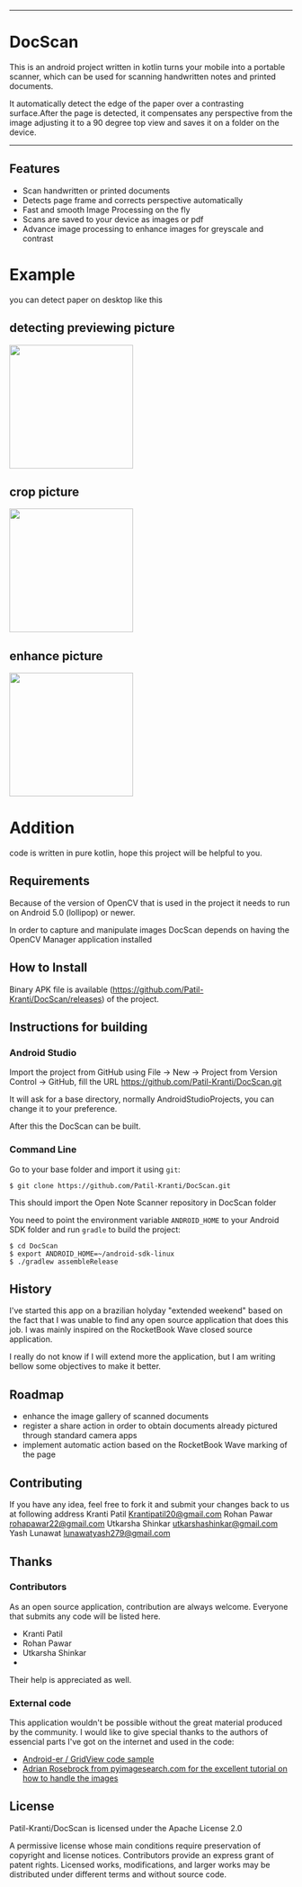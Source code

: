 <hr>

# DocScan

This is an android project written in kotlin turns your mobile into a portable scanner, which can be used for scanning handwritten notes and printed documents.

It automatically detect the edge of the paper over a contrasting surface.After the page is detected, it compensates any perspective from the image adjusting it to a 90 degree top view and saves it on a folder on the device.
<hr>

## Features

* Scan handwritten or printed documents
* Detects page frame and corrects perspective automatically
* Fast and smooth Image Processing on the fly
* Scans are saved to your device as images or pdf 
* Advance image processing to enhance images for greyscale and contrast


# Example
you can detect paper on desktop like this

## detecting previewing picture
<img src="https://raw.githubusercontent.com/Patil-Kranti/DocScan/master/app/src/main/res/values/beforeCrop.jpg" width="220">

## crop picture
<img src="https://raw.githubusercontent.com/Patil-Kranti/DocScan/master/app/src/main/res/values/afterCrop.png" width="220">

## enhance picture
<img src="https://raw.githubusercontent.com/Patil-Kranti/DocScan/master/app/src/main/res/values/enhance.png" width="220">

# Addition
code is written in pure kotlin, hope this project will be helpful to you.

Requirements
------------

Because of the version of OpenCV that is used in the project it needs to run on Android 5.0 (lollipop) or newer.

In order to capture and manipulate images DocScan depends on having the OpenCV Manager application installed


How to Install
--------------

Binary APK file is available (https://github.com/Patil-Kranti/DocScan/releases) of the project.

Instructions for building
-------------------------

### Android Studio

Import the project from GitHub using File -> New -> Project from Version Control -> GitHub, fill the URL https://github.com/Patil-Kranti/DocScan.git

It will ask for a base directory, normally AndroidStudioProjects, you can change it to your preference.

After this the DocScan can be built.


### Command Line

Go to your base folder and import it using ```git```:

```
$ git clone https://github.com/Patil-Kranti/DocScan.git
```

This should import the Open Note Scanner repository in DocScan folder

You need to point the environment variable ```ANDROID_HOME``` to your Android SDK folder and run ```gradle``` to build the project:

```
$ cd DocScan
$ export ANDROID_HOME=~/android-sdk-linux
$ ./gradlew assembleRelease
```

History
-------

I've started this app on a brazilian holyday "extended weekend" based on the fact that I was unable to find any open source application that does this job. I was mainly inspired on the RocketBook Wave closed source application.

I really do not know if I will extend more the application, but I am writing bellow some objectives to make it better.

Roadmap
-------

* enhance the image gallery of scanned documents
* register a share action in order to obtain documents already pictured through standard camera apps
* implement automatic action based on the RocketBook Wave marking of the page


Contributing
------------

If you have any idea, feel free to fork it and submit your changes back to us at following address
Kranti Patil <Krantipatil20@gmail.com>
Rohan Pawar <rohapawar22@gmail.com>
Utkarsha Shinkar <utkarshashinkar@gmail.com>
Yash Lunawat <lunawatyash279@gmail.com>

Thanks
------

### Contributors

As an open source application, contribution are always welcome. Everyone that submits any code will be listed here.

* Kranti Patil
* Rohan Pawar
* Utkarsha Shinkar
* 

 Their help is appreciated as well.

### External code

This application wouldn't be possible without the great material produced by the community. I would like to give special thanks to the authors of essencial parts I've got on the internet and used in the code:

* [Android-er / GridView code sample](http://android-er.blogspot.com.br/2012/07/gridview-loading-photos-from-sd-card.html)
* [Adrian Rosebrock from pyimagesearch.com for the excellent tutorial on how to handle the images](http://www.pyimagesearch.com/2014/09/01/build-kick-ass-mobile-document-scanner-just-5-minutes/)


License
-------

 Patil-Kranti/DocScan is licensed under the
Apache License 2.0

A permissive license whose main conditions require preservation of copyright and license notices. Contributors provide an express grant of patent rights. Licensed works, modifications, and larger works may be distributed under different terms and without source code.

